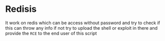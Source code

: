 # Redisis
It work on redis which can be access without password and try to check if this can throw any info if not try to upload the shell or exploit in there and provide the `RCE` to the end user of this script
